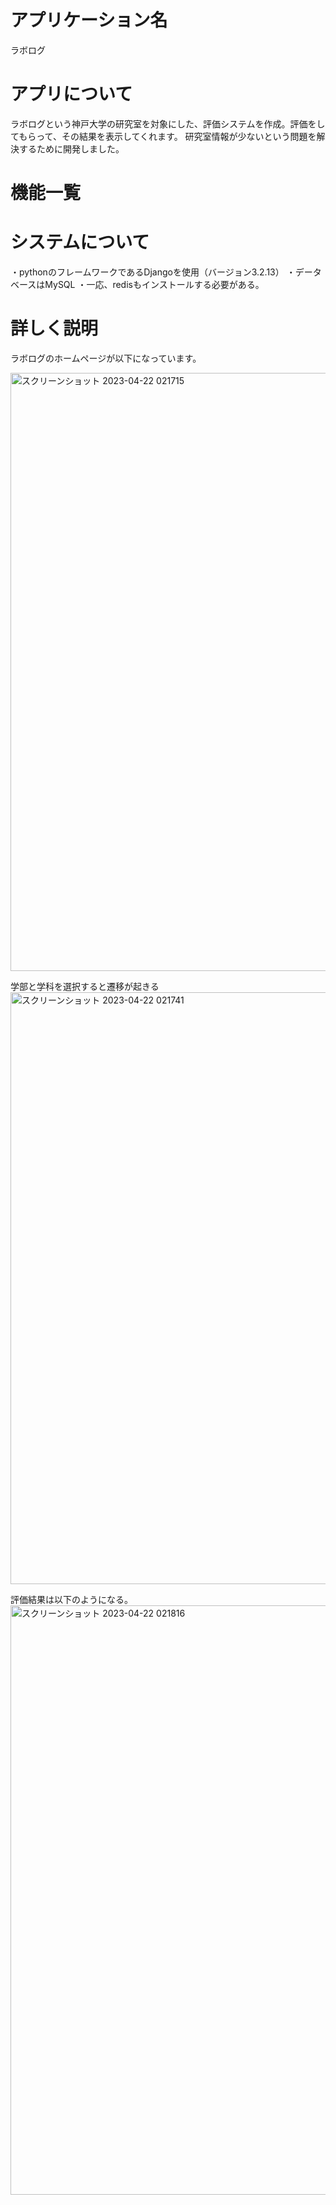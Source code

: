 # アプリケーション名

ラボログ

# アプリについて
ラボログという神戸大学の研究室を対象にした、評価システムを作成。評価をしてもらって、その結果を表示してくれます。
研究室情報が少ないという問題を解決するために開発しました。

# 機能一覧

# システムについて
・pythonのフレームワークであるDjangoを使用（バージョン3.2.13）
・データベースはMySQL
・一応、redisもインストールする必要がある。

# 詳しく説明
ラボログのホームページが以下になっています。

<img width="957" alt="スクリーンショット 2023-04-22 021715" src="https://user-images.githubusercontent.com/58736165/233697063-f48f226b-33b2-45d2-8af8-0085397ed254.png">

学部と学科を選択すると遷移が起きる
<img width="947" alt="スクリーンショット 2023-04-22 021741" src="https://user-images.githubusercontent.com/58736165/233697400-ef28c771-8afd-4269-a5e5-5b5ff16442c4.png">

評価結果は以下のようになる。
<img width="943" alt="スクリーンショット 2023-04-22 021816" src="https://user-images.githubusercontent.com/58736165/233697474-2a53bdb5-a1bd-43d3-a556-922aa66c3d27.png">


